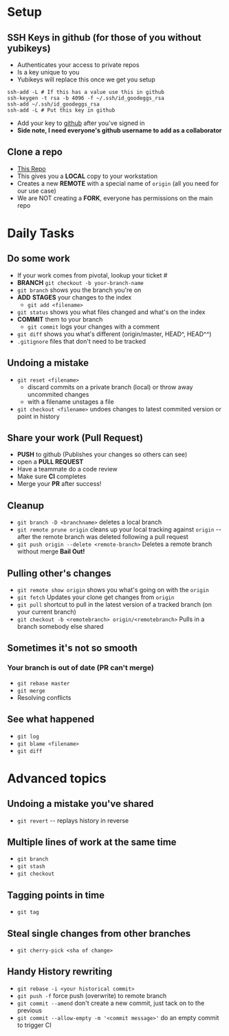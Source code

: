 # Setup
## SSH Keys in github (for those of you without yubikeys)
  * Authenticates your access to private repos
  * Is a key unique to you
  * Yubikeys will replace this once we get you setup

  ```
  ssh-add -L # If this has a value use this in github
  ssh-keygen -t rsa -b 4096 -f ~/.ssh/id_goodeggs_rsa
  ssh-add ~/.ssh/id_goodeggs_rsa
  ssh-add -L # Put this key in github
  ```
  * Add your key to [github](https://github.com/settings/keys) after you've signed in
  * __Side note, I need everyone's github username to add as a collaborator__

## Clone a repo
  * [This Repo](https://github.com/swettk/starting-git)
  * This gives you a **LOCAL** copy to your workstation
  * Creates a new **REMOTE** with a special name of `origin` (all you need for our use case)
  * We are NOT creating a **FORK**, everyone has permissions on the main repo

# Daily Tasks

## Do some work
  * If your work comes from pivotal, lookup your ticket #
  * **BRANCH** `git checkout -b your-branch-name`
  * `git branch` shows you the branch you're on
  * **ADD** **STAGES** your changes to the index
    * `git add <filename>`
  * `git status` shows you what files changed and what's on the index
  * **COMMIT** them to your branch
    * `git commit` logs your changes with a comment
  * `git diff` shows you what's different (origin/master, HEAD^, HEAD^^)
  * `.gitignore` files that don't need to be tracked

## Undoing a mistake
  * `git reset <filename>`
    * discard commits on a private branch (local) or throw away uncommited changes
    * with a filename unstages a file
  * `git checkout <filename>` undoes changes to latest commited version or point in history

## Share your work (Pull Request)
  * **PUSH** to github (Publishes your changes so others can see)
  * open a **PULL REQUEST**
  * Have a teammate do a code review
  * Make sure **CI** completes
  * Merge your **PR** after success!

## Cleanup
  * `git branch -D <branchname>` deletes a local branch
  * `git remote prune origin` cleans up your local tracking against `origin` -- after the remote branch was deleted following a pull request
  * `git push origin --delete <remote-branch>` Deletes a remote branch without merge **Bail Out!**

## Pulling other's changes
  * `git remote show origin` shows you what's going on with the `origin`
  * `git fetch` Updates your clone get changes from `origin`
  * `git pull` shortcut to pull in the latest version of a tracked branch (on your current branch)
  * `git checkout -b <remotebranch> origin/<remotebranch>` Pulls in a branch somebody else shared

## Sometimes it's not so smooth
### Your branch is out of date (PR can't merge)
  * `git rebase master`
  * `git merge`
  * Resolving conflicts

## See what happened
  * `git log`
  * `git blame <filename>`
  * `git diff`

# Advanced topics
## Undoing a mistake you've shared
  * `git revert` -- replays history in reverse

## Multiple lines of work at the same time
  * `git branch`
  * `git stash`
  * `git checkout`

## Tagging points in time
  * `git tag`

## Steal single changes from other branches
  * `git cherry-pick <sha of change>`

## Handy History rewriting
  * `git rebase -i <your historical commit>`
  * `git push -f` force push (overwrite) to remote branch
  * `git commit --amend` don't create a new commit, just tack on to the previous
  * `git commit --allow-empty -m '<commit message>'` do an empty commit to trigger CI

